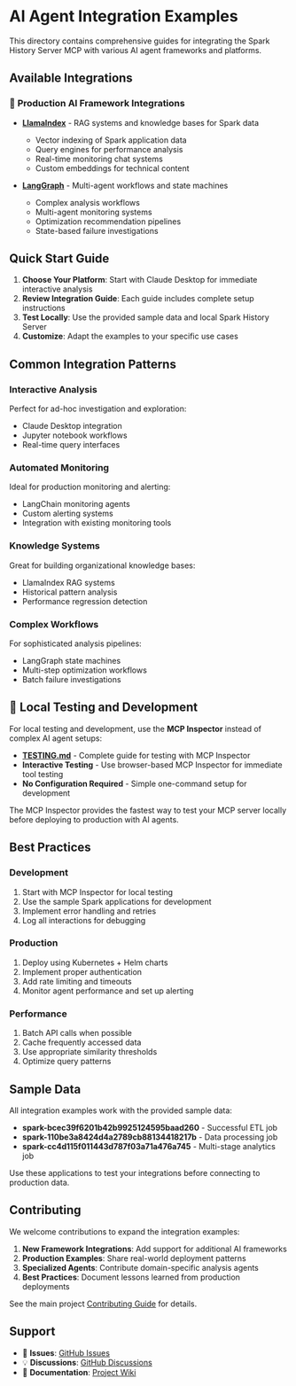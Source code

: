 # AI Agent Integration Examples

This directory contains comprehensive guides for integrating the Spark History Server MCP with various AI agent frameworks and platforms.

## Available Integrations

### 🔧 **Production AI Framework Integrations**
- **[LlamaIndex](llamaindex.md)** - RAG systems and knowledge bases for Spark data
  - Vector indexing of Spark application data
  - Query engines for performance analysis
  - Real-time monitoring chat systems
  - Custom embeddings for technical content

- **[LangGraph](langgraph.md)** - Multi-agent workflows and state machines
  - Complex analysis workflows
  - Multi-agent monitoring systems
  - Optimization recommendation pipelines
  - State-based failure investigations

## Quick Start Guide

1. **Choose Your Platform**: Start with Claude Desktop for immediate interactive analysis
2. **Review Integration Guide**: Each guide includes complete setup instructions
3. **Test Locally**: Use the provided sample data and local Spark History Server
4. **Customize**: Adapt the examples to your specific use cases

## Common Integration Patterns

### **Interactive Analysis**
Perfect for ad-hoc investigation and exploration:
- Claude Desktop integration
- Jupyter notebook workflows
- Real-time query interfaces

### **Automated Monitoring**
Ideal for production monitoring and alerting:
- LangChain monitoring agents
- Custom alerting systems
- Integration with existing monitoring tools

### **Knowledge Systems**
Great for building organizational knowledge bases:
- LlamaIndex RAG systems
- Historical pattern analysis
- Performance regression detection

### **Complex Workflows**
For sophisticated analysis pipelines:
- LangGraph state machines
- Multi-step optimization workflows
- Batch failure investigations

## 🧪 Local Testing and Development

For local testing and development, use the **MCP Inspector** instead of complex AI agent setups:

- **[TESTING.md](../../TESTING.md)** - Complete guide for testing with MCP Inspector
- **Interactive Testing** - Use browser-based MCP Inspector for immediate tool testing
- **No Configuration Required** - Simple one-command setup for development

The MCP Inspector provides the fastest way to test your MCP server locally before deploying to production with AI agents.

## Best Practices

### **Development**
1. Start with MCP Inspector for local testing
2. Use the sample Spark applications for development
3. Implement error handling and retries
4. Log all interactions for debugging

### **Production**
1. Deploy using Kubernetes + Helm charts
2. Implement proper authentication
3. Add rate limiting and timeouts
4. Monitor agent performance and set up alerting

### **Performance**
1. Batch API calls when possible
2. Cache frequently accessed data
3. Use appropriate similarity thresholds
4. Optimize query patterns

## Sample Data

All integration examples work with the provided sample data:
- **spark-bcec39f6201b42b9925124595baad260** - Successful ETL job
- **spark-110be3a8424d4a2789cb88134418217b** - Data processing job
- **spark-cc4d115f011443d787f03a71a476a745** - Multi-stage analytics job

Use these applications to test your integrations before connecting to production data.

## Contributing

We welcome contributions to expand the integration examples:

1. **New Framework Integrations**: Add support for additional AI frameworks
2. **Production Examples**: Share real-world deployment patterns
3. **Specialized Agents**: Contribute domain-specific analysis agents
4. **Best Practices**: Document lessons learned from production deployments

See the main project [Contributing Guide](../../README.md#-contributing) for details.

## Support

- 🐛 **Issues**: [GitHub Issues](https://github.com/DeepDiagnostix-AI/spark-history-server-mcp/issues)
- 💡 **Discussions**: [GitHub Discussions](https://github.com/DeepDiagnostix-AI/spark-history-server-mcp/discussions)
- 📖 **Documentation**: [Project Wiki](https://github.com/DeepDiagnostix-AI/spark-history-server-mcp/wiki)

